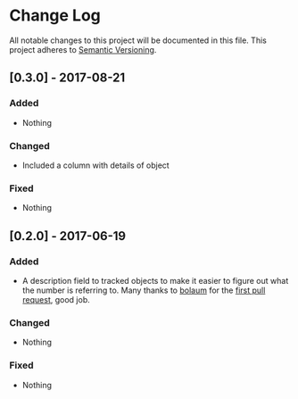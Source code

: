 # Change Log
All notable changes to this project will be documented in this file.
This project adheres to [Semantic Versioning](http://semver.org/).

## [0.3.0] - 2017-08-21

### Added

- Nothing

### Changed

- Included a column with details of object

### Fixed

- Nothing

## [0.2.0] - 2017-06-19

### Added

- A description field to tracked objects to make it easier to figure out what the number is referring to.
Many thanks to [bolaum](https://github.com/bolaum) for the [first pull request](https://github.com/achambel/correios-tracker/pull/1), good job.

### Changed

- Nothing

### Fixed

- Nothing